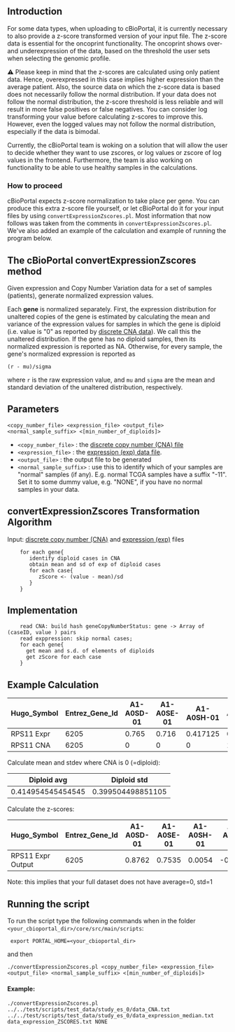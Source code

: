 ## Introduction
For some data types, when uploading to cBioPortal, it is currently necessary to also provide a z-score transformed version of your input file. The z-score data is essential for the oncoprint functionality. The oncoprint shows over- and underexpression of the data, based on the threshold the user sets when selecting the genomic profile. 

:warning: 
Please keep in mind that the z-scores are calculated using only patient data. Hence, overexpressed in this case implies higher expression than the average patient. Also, the source data on which the z-score data is based does not necessarily follow the normal distribution. If your data does not follow the normal distribution, the z-score threshold is less reliable and will result in more false positives or false negatives. You can consider log transforming your value before calculating z-scores to improve this. However, even the logged values may not follow the normal distribution, especially if the data is bimodal.

Currently, the cBioPortal team is woking on a solution that will allow the user to decide whether they want to use zscores, or log values or zscore of log values in the frontend. Furthermore, the team is also working on functionality to be able to use healthy samples in the calculations. 
 
### How to proceed
cBioPortal expects z-score normalization to take place per gene. You can produce this extra z-score file yourself, or let cBioPortal do it for your input files by using `convertExpressionZscores.pl`. Most information that now follows was taken from the comments in `convertExpressionZscores.pl`. We've also added an example of the calculation and example of running the program below.

## The cBioPortal convertExpressionZscores method
Given expression and Copy Number Variation data for a set of samples (patients), generate normalized expression values.

Each **gene** is normalized separately. First, the expression distribution for unaltered copies of the gene is estimated by calculating the mean and variance of the expression values for samples in which the gene is diploid (i.e. value is "0" as reported by [discrete CNA data](File-Formats#discrete-copy-number-data)). We call this the unaltered distribution. If the gene has no diploid samples, then its normalized expression is reported as NA. Otherwise, for every sample, the gene's normalized expression is reported as

```
(r - mu)/sigma
```

where `r` is the raw expression value, and `mu` and `sigma` are the mean and standard deviation of the unaltered distribution, respectively.

## Parameters

`<copy_number_file> <expression_file> <output_file> <normal_sample_suffix> <[min_number_of_diploids]>`

- `<copy_number_file>` : the [discrete copy number (CNA) file](File-Formats#discrete-copy-number-data) 
- `<expression_file>` : the [expression (exp) data file](File-Formats#expression-data). 
- `<output_file>` : the output file to be generated
- `<normal_sample_suffix>` : use this to identify which of your samples are "normal" samples (if any). E.g. normal TCGA samples have a suffix "-11". Set it to some dummy value, e.g. "NONE", if you have no normal samples in your data.

## convertExpressionZscores Transformation Algorithm 
Input: [discrete copy number (CNA)](File-Formats#discrete-copy-number-data) and [expression (exp)](File-Formats#expression-data) files

```
    for each gene{
       identify diploid cases in CNA
       obtain mean and sd of exp of diploid cases
       for each case{
          zScore <- (value - mean)/sd
       }
    }
```

## Implementation
```
    read CNA: build hash geneCopyNumberStatus: gene -> Array of (caseID, value ) pairs
    read exppression: skip normal cases;
    for each gene{
      get mean and s.d. of elements of diploids
      get zScore for each case
    }
```
## Example Calculation
Hugo_Symbol | Entrez_Gene_Id | A1-A0SD-01 | A1-A0SE-01 | A1-A0SH-01 | A1-A0SJ-01 | A1-A0SK-01 | A1-A0SM-01 | A1-A0SO-01 | A1-A0SP-01 | A2-A04N-01 | A2-A04P-01 | A2-A04Q-01 | A2-A04R-01 | A2-A04T-01 | A2-A04U-01 | A2-A04V-01 | A2-A04W-01 | A2-A04X-01 | A2-A04Y-01
--- | --- | --- | --- | --- | --- | --- | --- | --- | --- | --- | --- | --- | --- | --- | --- | --- | --- | --- |--- 
RPS11 Expr | 6205 | 0.765 | 0.716 | 0.417125 | 0.115 | 0.492875 | -0.525 | -0.169 | 0.396 | 0.50475 | 0.400875 | 0.393125 | 0.9165 | 0.627125 | 0.337125 | 0.705 | 0.16425 | 0.325 | 0.11175
RPS11 CNA | 6205 | 0 | 0 | 0 | 1 | 1 | 0 | -1 | 0 | 0 | 2 | 0 | 0 | 1 | -1 | 0 | 0 | -1 | 0

Calculate mean and stdev where CNA is 0 (=diploid):

Diploid avg | Diploid std
--- | ---
0.414954545454545 | 0.399504498851105

Calculate the z-scores:

Hugo_Symbol | Entrez_Gene_Id | A1-A0SD-01 | A1-A0SE-01 | A1-A0SH-01 | A1-A0SJ-01 | A1-A0SK-01 | A1-A0SM-01 | A1-A0SO-01 | A1-A0SP-01 | A2-A04N-01 | A2-A04P-01 | A2-A04Q-01 | A2-A04R-01 | A2-A04T-01 | A2-A04U-01 | A2-A04V-01 | A2-A04W-01 | A2-A04X-01 | A2-A04Y-01
--- | --- | --- | --- | --- | --- | --- | --- | --- | --- | --- | --- | --- | --- | --- | --- | --- | --- | --- |--- 
RPS11 Expr Output | 6205 | 0.8762 | 0.7535 | 0.0054 | -0.7508 | 0.1950 | -2.3528 | -1.4617 | -0.0474 | 0.2248 | -0.0352 | -0.0546 | 1.2554 | 0.5311 | -0.1948 | 0.7260 | -0.6275 | -0.2252 | -0.7590

Note: this implies that your full dataset does not have average=0, std=1

## Running the script


To run the script type the following commands when in the folder `<your_cbioportal_dir>/core/src/main/scripts`: 

```
 export PORTAL_HOME=<your_cbioportal_dir>
```

and then 

```
./convertExpressionZscores.pl <copy_number_file> <expression_file> <output_file> <normal_sample_suffix> <[min_number_of_diploids]>
```

#### Example:

```
./convertExpressionZscores.pl  ../../test/scripts/test_data/study_es_0/data_CNA.txt ../../test/scripts/test_data/study_es_0/data_expression_median.txt data_expression_ZSCORES.txt NONE
```

